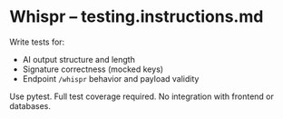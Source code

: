 # Whispr – testing.instructions.md

Write tests for:
- AI output structure and length
- Signature correctness (mocked keys)
- Endpoint `/whispr` behavior and payload validity

Use pytest. Full test coverage required. No integration with frontend or databases.
